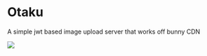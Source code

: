 # Otaku

A simple jwt based image upload server that works off bunny CDN

![](https://pm1.narvii.com/5824/13b53b8e3e490c86d1963e9648e2bf6a949a8e0c_hq.jpg)

